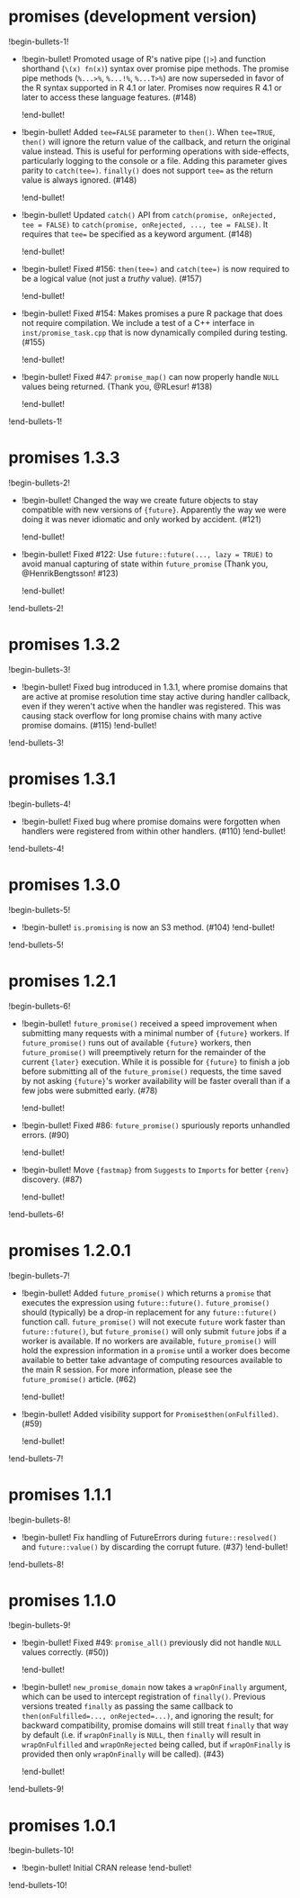 # promises (development version)

!begin-bullets-1!

-   !begin-bullet!
    Promoted usage of R's native pipe (`|>`) and function shorthand
    (`\(x) fn(x)`) syntax over promise pipe methods. The promise pipe
    methods (`%...>%`, `%...!%`, `%...T>%`) are now superseded in favor
    of the R syntax supported in R 4.1 or later. Promises now requires R
    4.1 or later to access these language features. (#148)

    !end-bullet!
-   !begin-bullet!
    Added `tee=FALSE` parameter to `then()`. When `tee=TRUE`, `then()`
    will ignore the return value of the callback, and return the
    original value instead. This is useful for performing operations
    with side-effects, particularly logging to the console or a file.
    Adding this parameter gives parity to `catch(tee=)`. `finally()`
    does not support `tee=` as the return value is always ignored.
    (#148)

    !end-bullet!
-   !begin-bullet!
    Updated `catch()` API from `catch(promise, onRejected, tee = FALSE)`
    to `catch(promise, onRejected, ..., tee = FALSE)`. It requires that
    `tee=` be specified as a keyword argument. (#148)

    !end-bullet!
-   !begin-bullet!
    Fixed #156: `then(tee=)` and `catch(tee=)` is now required to be a
    logical value (not just a *truthy* value). (#157)

    !end-bullet!
-   !begin-bullet!
    Fixed #154: Makes promises a pure R package that does not require
    compilation. We include a test of a C++ interface in
    `inst/promise_task.cpp` that is now dynamically compiled during
    testing. (#155)

    !end-bullet!
-   !begin-bullet!
    Fixed #47: `promise_map()` can now properly handle `NULL` values
    being returned. (Thank you, @RLesur! #138)

    !end-bullet!

!end-bullets-1!

# promises 1.3.3

!begin-bullets-2!

-   !begin-bullet!
    Changed the way we create future objects to stay compatible with new
    versions of `{future}`. Apparently the way we were doing it was
    never idiomatic and only worked by accident. (#121)

    !end-bullet!
-   !begin-bullet!
    Fixed #122: Use `future::future(..., lazy = TRUE)` to avoid manual
    capturing of state within `future_promise` (Thank you,
    @HenrikBengtsson! #123)

    !end-bullet!

!end-bullets-2!

# promises 1.3.2

!begin-bullets-3!

-   !begin-bullet!
    Fixed bug introduced in 1.3.1, where promise domains that are active
    at promise resolution time stay active during handler callback, even
    if they weren't active when the handler was registered. This was
    causing stack overflow for long promise chains with many active
    promise domains. (#115)
    !end-bullet!

!end-bullets-3!

# promises 1.3.1

!begin-bullets-4!

-   !begin-bullet!
    Fixed bug where promise domains were forgotten when handlers were
    registered from within other handlers. (#110)
    !end-bullet!

!end-bullets-4!

# promises 1.3.0

!begin-bullets-5!

-   !begin-bullet!
    `is.promising` is now an S3 method. (#104)
    !end-bullet!

!end-bullets-5!

# promises 1.2.1

!begin-bullets-6!

-   !begin-bullet!
    `future_promise()` received a speed improvement when submitting many
    requests with a minimal number of `{future}` workers. If
    `future_promise()` runs out of available `{future}` workers, then
    `future_promise()` will preemptively return for the remainder of the
    current `{later}` execution. While it is possible for `{future}` to
    finish a job before submitting all of the `future_promise()`
    requests, the time saved by not asking `{future}`'s worker
    availability will be faster overall than if a few jobs were
    submitted early. (#78)

    !end-bullet!
-   !begin-bullet!
    Fixed #86: `future_promise()` spuriously reports unhandled errors.
    (#90)

    !end-bullet!
-   !begin-bullet!
    Move `{fastmap}` from `Suggests` to `Imports` for better `{renv}`
    discovery. (#87)

    !end-bullet!

!end-bullets-6!

# promises 1.2.0.1

!begin-bullets-7!

-   !begin-bullet!
    Added `future_promise()` which returns a `promise` that executes the
    expression using `future::future()`. `future_promise()` should
    (typically) be a drop-in replacement for any `future::future()`
    function call. `future_promise()` will not execute `future` work
    faster than `future::future()`, but `future_promise()` will only
    submit `future` jobs if a worker is available. If no workers are
    available, `future_promise()` will hold the expression information
    in a `promise` until a worker does become available to better take
    advantage of computing resources available to the main R session.
    For more information, please see the `future_promise()` article.
    (#62)

    !end-bullet!
-   !begin-bullet!
    Added visibility support for `Promise$then(onFulfilled)`. (#59)

    !end-bullet!

!end-bullets-7!

# promises 1.1.1

!begin-bullets-8!

-   !begin-bullet!
    Fix handling of FutureErrors during `future::resolved()` and
    `future::value()` by discarding the corrupt future. (#37)
    !end-bullet!

!end-bullets-8!

# promises 1.1.0

!begin-bullets-9!

-   !begin-bullet!
    Fixed #49: `promise_all()` previously did not handle `NULL` values
    correctly. (#50))

    !end-bullet!
-   !begin-bullet!
    `new_promise_domain` now takes a `wrapOnFinally` argument, which can
    be used to intercept registration of `finally()`. Previous versions
    treated `finally` as passing the same callback to
    `then(onFulfilled=..., onRejected=...)`, and ignoring the result;
    for backward compatibility, promise domains will still treat
    `finally` that way by default (i.e. if `wrapOnFinally` is `NULL`,
    then `finally` will result in `wrapOnFulfilled` and `wrapOnRejected`
    being called, but if `wrapOnFinally` is provided then only
    `wrapOnFinally` will be called). (#43)

    !end-bullet!

!end-bullets-9!

# promises 1.0.1

!begin-bullets-10!

-   !begin-bullet!
    Initial CRAN release
    !end-bullet!

!end-bullets-10!
